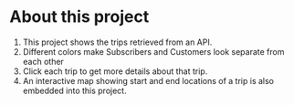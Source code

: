 # About this project

1. This project shows the trips retrieved from an API.
2. Different colors make Subscribers and Customers look separate from each other
3. Click each trip to get more details about that trip.
4. An interactive map showing start and end locations of a trip is also embedded into this project. 